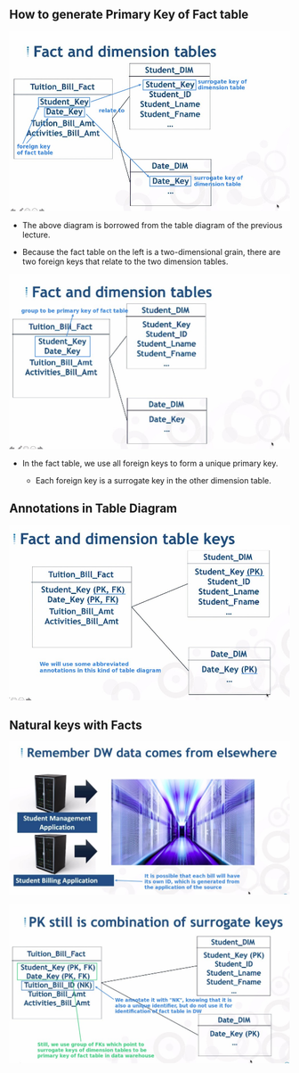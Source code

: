 ## **How to generate Primary Key of Fact table**

![Alt fk in fact table to surrogate keys in dimension tables](pic/01.jpg)

- The above diagram is borrowed from the table diagram of the previous lecture.

- Because the fact table on the left is a two-dimensional grain, there are two foreign keys that relate to the two dimension tables.

![Alt group fk to primary key of fact table](pic/02.jpg)

- In the fact table, we use all foreign keys to form a unique primary key.

  - Each foreign key is a surrogate key in the other dimension table.

## **Annotations in Table Diagram**

![Alt annotations in table diagram](pic/03.jpg)

## **Natural keys with Facts**

![Alt source may have key for fact](pic/04.jpg)

![Alt natural key in fact table](pic/05.jpg)
